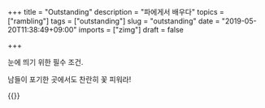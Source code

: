 +++
title = "Outstanding"
description = "파에게서 배우다"
topics = ["rambling"]
tags = ["outstanding"]
slug = "outstanding"
date = "2019-05-20T11:38:49+09:00"
imports = ["zimg"]
draft = false

+++

눈에 띄기 위한 필수 조건. 

남들이 포기한 곳에서도 찬란히 꽃 피워라!

{{<zimg src="/posts/rambling/pa.png" title="파에게서 배우다">}}